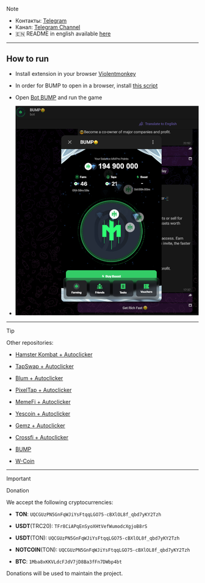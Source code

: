 > [!NOTE]
> - Контакты: [Telegram](https://t.me/mudachyo) 
> - Канал: [Telegram Channel](https://t.me/shopalenka) 
> - 🇪🇳 README in english available [here](README-EN.md)
---
## How to run  
- Install extension in your browser [Violentmonkey](https://chromewebstore.google.com/detail/violentmonkey/jinjaccalgkegednnccohejagnlnfdag?hl=be)
- In order for BUMP to open in a browser, install [this script](https://github.com/mudachyo/BUMP/raw/main/bump-web.user.js)
- Open [Bot BUMP](https://web.telegram.org/k/#?tgaddr=tg%3A%2F%2Fresolve%3Fdomain%3DMMproBump_bot%26start%3Dref_2475526) and run the game

- ![Result](image.png)

---
> [!TIP]
> Other repositories:
> 
> - [Hamster Kombat + Autoclicker](https://github.com/mudachyo/Hamster-Kombat)
> 
> - [TapSwap + Autoclicker](https://github.com/mudachyo/TapSwap)
> 
> - [Blum + Autoclicker](https://github.com/mudachyo/Blum)
>
> - [PixelTap + Autoclicker](https://github.com/mudachyo/PixelTap)
> 
> - [MemeFi + Autoclicker](https://github.com/mudachyo/MemeFi-Coin)
>
> - [Yescoin + Autoclicker](https://github.com/mudachyo/Yescoin)
>
> - [Gemz + Autoclicker](https://github.com/mudachyo/Gemz)
>
> - [Сrossfi + Autoclicker](https://github.com/mudachyo/Crossfi)
>
> - [BUMP](https://github.com/mudachyo/BUMP)
>
> - [W-Coin](https://github.com/mudachyo/W-Coin)
---
> [!IMPORTANT] 
> Donation
> 
> We accept the following cryptocurrencies:
> 
> - **TON**: `UQCGUzPN5GnFqWJiYsFtqqLGO75-cBXlOL8f_qbd7yKY2Tzh`
> 
> - **USDT**(TRC20): `TFr8CiAPqEnSyoXHtVefWumodcXgjoB8rS`
> 
> - **USDT**(TON): `UQCGUzPN5GnFqWJiYsFtqqLGO75-cBXlOL8f_qbd7yKY2Tzh`
> 
> - **NOTCOIN**(TON): `UQCGUzPN5GnFqWJiYsFtqqLGO75-cBXlOL8f_qbd7yKY2Tzh`
> 
> - **BTC**: `1Mba8xKKVLdcFJdV7jD8Ba3fFn7DWbp4bt`
> 
> Donations will be used to maintain the project.
